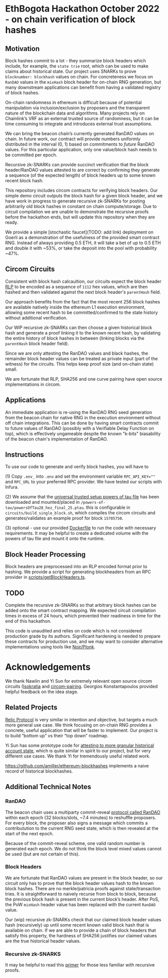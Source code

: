 # EthBogota Hackathon October 2022 - on chain verification of block hashes

## Motivation

Block hashes commit to a lot - they summarize block headers which include, for example, the `state trie` root, which can be used to make claims about historical state. Our project uses SNARKs to prove `blocknumber: blockhash` values on chain. For concreteness we focus on `RanDAO` values in the `mixHash` block header for on-chain RNG generation, but many downstream applications can benefit from having a validated registry of block hashes.

On-chain randomness in ethereum is difficult because of potential manipulation via inclusion/exclusion by proposers and the transparent nature of the blockchain data and algorithms. Many projects rely on Chainlink’s VRF as an external trusted source of randomness, but it can be time consuming to integrate and introduces external trust assumptions.

We can bring the beacon chain’s currently generated RanDAO values on chain. In future work, our contract will provide numbers uniformly distributed in the interval (0, 1) based on commitments to _future_ RanDAO values. For this particular application, only one value/block hash needs to be committed per epoch.

Recursive zk-SNARKs can provide succinct verification that the block header/RanDAO values attested to are correct by confirming they generate a sequence (of the expected length) of block headers up to some known recent block hash.

This repository includes circom contracts for verifying block headers. Our simple demo circuit outputs the block hash for
a given block header, and we have work in progress to generate recursive zk-SNARKs for posting arbitrarily old block hashes in constant on chain compute/storage. Due to circuit compilation we are unable to demonstrate the recursive proofs before the hackathon ends, but will update this repository when they are ready.

We provide a simple [stochastic faucet](TODO: add link) deployment on Goerli as a demonstration of the usefulness of the provided smart contract RNG. Instead of always providing 0.5 ETH, it will take a bet of up to 0.5 ETH and double it with ~53%, or take the deposit into the pool with probability ~47%.

## Circom Circuits

Consistent with block hash calcaultion, our circuits expect the block header [RLP](https://ethereum.org/en/developers/docs/data-structures-and-encoding/rlp/) to be encoded as a sequence of `1112` hex values, which are then hashed and then validated against the next block header's `parentHash` field.

Our approach benefits from the fact that the most recent 256 block hashes are available natively inside the ethereum L1
execution environment, allowing some recent hash to be committed/confirmed to the state history without additional verification.

Our WIP recursive zk-SNARKs can then choose a given historical block hash and generate a proof linking it to the known recent hash,
by validating the entire history of block hashes in between (linking blocks via the `parentHash` block header field).

Since we are only attesting the RanDAO values and black hashes, the remainder block header values can be treated as private input (part of the witness) for the circuits. This helps keep proof size (and on-chain state) small.

We are fortunate that RLP, SHA256 and one curve pairing have open source implementations in circom.

## Applications

An immediate application is re-using the RanDAO RNG seed generation from the beacon chain for native RNG in the execution environment without
off chain integrations. This can be done by having smart contracts commit to future values of RanDAO (possibly with a Verifiable Delay Function on top),
which is effectively ungameable despite the known "k-bits" biasability of the beacon chain's implementation of RanDAO.

## Instructions

To use our code to generate and verify block hashes, you will have to

(1) Copy `.env_` into `.env` and set the environment variable `RPC_API_KEY=""` and `RPC_URL` to your preferred RPC provider. We have tested our scripts with Infura.

(2) We assume that the [universal trusted setup powers of tau file](https://github.com/weijiekoh/perpetualpowersoftau) has been downloaded and mounted/placed in
`/powers-of-tau/powersOfTau28_hez_final_25.ptau`. this is configurable in `circuits/build_single_block.sh`, which compiles the circom circuits and generates/validates an example proof for block `15705750`.

(3) optional - use our provided [Dockerfile](Dockerfile) to run the code with necessary requirements. It may be helpful to create a dedicated volume with the powers of tau file and mount it onto the runtime.

## Block Header Processing

Block headers are preprocessed into an RLP encoded format prior to hashing. We provide a script for generating blockheaders from an RPC provider in [scripts/getBlockHeaders.ts](scripts/getBlockHeaders.ts).

## TODO

Complete the recursive zk-SNARKs so that arbitrary block hashes can be added onto the smart contract mapping. We expected circuit compilation times in excess of 24 hours, which prevented their readiness in time for the end of this hackathon.

This code is unaudited and relies on code which is not considered production grade by its authors. Significant hardening is needed
to prepare these contracts for production use, and we may want to consider alternative implementations using tools like [Noir/Plonk](https://medium.com/aztec-protocol/introducing-noir-the-universal-language-of-zero-knowledge-ff43f38d86d9#:~:text=Introducing%20Noir%3A%20The%20Universal%20Language,by%20Aztec%20Team&text=Aztec%20Network&text=Oct%2C%202022).

# Acknowledgements

We thank Nawlin and Yi Sun for extremely relevant open source circom circuits ([Isokratia](https://github.com/nalinbhardwaj/circom-pairing/tree/082e7705a8a384e7c7568944fa216d3eb8d863ed) and [circom-pairing](https://github.com/yi-sun/circom-pairing).
Georgios Konstantapoulos provided helpful feedback on the idea stage.

## Related Projects

[Relic Protocol](https://relicprotocol.com/) is very similar in intention and objective, but targets a much more general use case. We think focusing on on-chain RNG provides a concrete, useful application that will be faster to implement. Our project is to build “bottom up” vs their “top down” roadmap.

Yi Sun has some prototype code for [attesting to more granular historical account state](https://github.com/yi-sun/zk-attestor), which is quite similar in spirit to our project, but for very different use cases. We thank Yi for tremendously useful related work.

https://github.com/amiller/ethereum-blockhashes implements a naive record of historical blockhashes.

## Additional Technical Notes

### RanDAO

The beacon chain uses a multiparty commit-reveal [protocol called RanDAO](https://eth2.incessant.ink/book/06__building-blocks/02__randomness.html#wait-what-is-randomness) within each epoch (32 blocks/slots, ~7.4 minutes) to reshuffle proposers. For every block, the proposer also signs a message which commits a contributution to the current RNG seed state, which is then revealed at the start of the next epoch.

Because of the commit-reveal scheme, one valid random number is generated each epoch. We do not think the block level mixed values cannot be used (but are not certain of this).

### Block Headers

We are fortunate that RanDAO values are present in the block header, so our circuit only has to prove that the block header values hash to the known block hashes. There are no merkle/patricia proofs against state/transaction tries. It is straightforward to naively recurse from block to block, because the previous block hash is present in the current block’s header. After PoS, the PoW `mixHash` header value has been replaced with the current `RanDAO` value.

Our (wip) recursive zk-SNARKs check that our claimed block header values hash (recursively) up until some recent known valid block hash that is available on chain. If we are able to provide a chain of block headers that satisfy this property, the hardness of SHA256 justifies our claimed values are the true historical header values.

### Recursive zk-SNARKS

It may be helpful to read this [primer](https://www.michaelstraka.com/posts/recursivesnarks/) for those less familiar with recursive proofs.
